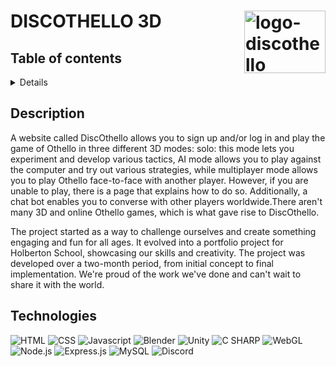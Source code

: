 # DISCOTHELLO 3D <img height="100px" width="130px" align="right" src="./public/assets/images/logo.gif" alt="logo-discothello">

## Table of contents

<details>
        <a href="#description">Description</a>
    <br>
        <a href="technologies">Technologies</a>
    <br>
        <a href="files-description">Files description</a>
    <br>
        <a href="#authors">Authors</a>
</details>

## <span id="description">Description</span>

A website called DiscOthello allows you to sign up and/or log in and play the game of Othello in three different 3D modes: solo: this mode lets you experiment and develop various tactics, AI mode allows you to play against the computer and try out various strategies, while multiplayer mode allows you to play Othello face-to-face with another player. However, if you are unable to play, there is a page that explains how to do so. Additionally, a chat bot enables you to converse with other players worldwide.There aren't many 3D and online Othello games, which is what gave rise to DiscOthello.

The project started as a way to challenge ourselves and create something engaging and fun for all ages. It evolved into a portfolio project for Holberton School, showcasing our skills and creativity. The project was developed over a two-month period, from initial concept to final implementation. We're proud of the work we've done and can't wait to share it with the world.

## <span id="technologies">Technologies</span>

<p align="left">
    <img src="https://img.shields.io/badge/html5-%23E34F26.svg?style=for-the-badge&logo=html5&logoColor=white" alt="HTML">
    <img src="https://img.shields.io/badge/css3-%231572B6.svg?style=for-the-badge&logo=css3&logoColor=white" alt="CSS">
    <img src="https://img.shields.io/badge/javascript-%23323330.svg?style=for-the-badge&logo=javascript&logoColor=%23F7DF1E" alt="Javascript">
    <img src="https://img.shields.io/badge/blender-%23F5792A.svg?style=for-the-badge&logo=blender&logoColor=white" alt="Blender">
    <img src="https://img.shields.io/badge/unity-%23000000.svg?style=for-the-badge&logo=unity&logoColor=white" alt="Unity">
    <img src="https://img.shields.io/badge/c%23-%23239120.svg?style=for-the-badge&logo=csharp&logoColor=white" alt="C SHARP">
    <img src="https://img.shields.io/badge/WebGL-990000?logo=webgl&logoColor=white&style=for-the-badge" alt="WebGL">
    <img src="https://img.shields.io/badge/node.js-6DA55F?style=for-the-badge&logo=node.js&logoColor=white" alt="Node.js">
    <img src="https://img.shields.io/badge/express.js-%23404d59.svg?style=for-the-badge&logo=express&logoColor=%2361DAFB" alt="Express.js">
    <img src="https://img.shields.io/badge/mysql-4479A1.svg?style=for-the-badge&logo=mysql&logoColor=white" alt="MySQL">
    <img src="https://img.shields.io/badge/Discord-%235865F2.svg?style=for-the-badge&logo=discord&logoColor=white" alt="Discord">
</p>